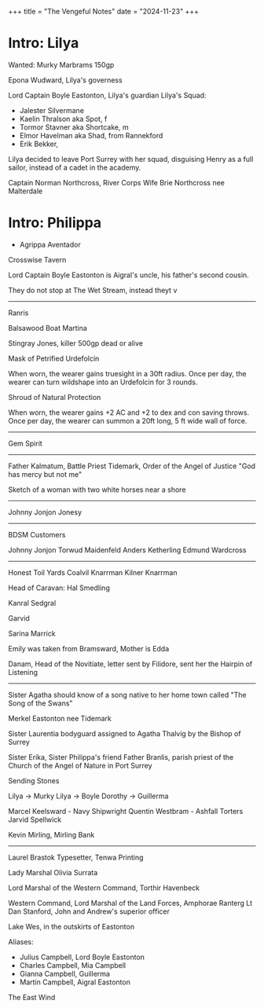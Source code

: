 +++
title = "The Vengeful Notes"
date = "2024-11-23"
+++

# Intro: Lilya

Wanted: Murky Marbrams 150gp

Epona Wudward, Lilya's governess

Lord Captain Boyle Eastonton, Lilya's guardian Lilya's Squad:

- Jalester Silvermane
- Kaelin Thralson aka Spot, f
- Tormor Stavner aka Shortcake, m
- Elmor Havelman aka Shad, from Rannekford
- Erik Bekker,

Lilya decided to leave Port Surrey with her squad, disguising Henry as a full
 sailor, instead of a cadet in the academy.

Captain Norman Northcross, River Corps
Wife Brie Northcross nee Malterdale

# Intro: Philippa

- Agrippa Aventador

Crosswise Tavern

Lord Captain Boyle Eastonton is Aigral's uncle, his father's second cousin.

They do not stop at The Wet Stream, instead theyt v

---

Ranris

Balsawood Boat Martina
  
Stingray Jones, killer 500gp dead or alive

Mask of Petrified Urdefolcin

When worn, the wearer gains truesight in a 30ft radius. Once per day, the wearer
can turn wildshape into an Urdefolcin for 3 rounds.

Shroud of Natural Protection

When worn, the wearer gains +2 AC and +2 to dex and con saving throws. Once per
day, the wearer can summon a 20ft long, 5 ft wide wall of force.

---

Gem Spirit

---

Father Kalmatum, Battle Priest Tidemark, Order of the Angel of Justice
"God has mercy but not me"

Sketch of a woman with two white horses near a shore

---

Johnny Jonjon
Jonesy

---

BDSM Customers

Johnny Jonjon
Torwud Maidenfeld
Anders Ketherling
Edmund Wardcross

---

Honest Toil Yards
Coalvil Knarrman
Kilner Knarrman

Head of Caravan: Hal Smedling

Kanral
Sedgral

Garvid

Sarina Marrick

Emily was taken from Bramsward, Mother is Edda

Danam, Head of the Novitiate, letter sent by Filidore, sent her the
Hairpin of Listening

___

Sister Agatha should know of a song native to her home town called "The Song of
the Swans"

Merkel Eastonton nee Tidemark

Sister Laurentia bodyguard assigned to Agatha Thalvig by the Bishop of Surrey

Sister Erika, Sister Philippa's friend
Father Branlis, parish priest of the Church of the Angel of Nature in Port
Surrey

Sending Stones

Lilya -> Murky
Lilya -> Boyle
Dorothy -> Guillerma

Marcel Keelsward - Navy Shipwright
Quentin Westbram -
Ashfall Torters
Jarvid Spellwick

Kevin Mirling, Mirling Bank

---

Laurel Brastok Typesetter, Tenwa Printing

Lady Marshal Olivia Surrata

Lord Marshal of the Western Command, Torthir Havenbeck

Western Command, Lord Marshal of the Land Forces, Amphorae Ranterg
Lt Dan Stanford, John and Andrew's superior officer

Lake Wes, in the outskirts of Eastonton

Aliases:

- Julius Campbell, Lord Boyle Eastonton
- Charles Campbell, Mia Campbell
- Gianna Campbell, Guillerma
- Martin Campbell, Aigral Eastonton

The East Wind
